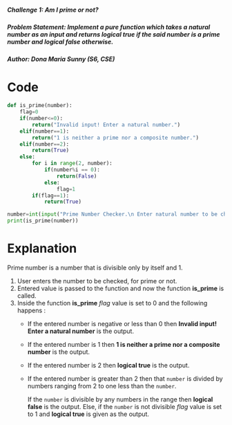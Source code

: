 ##### Challenge 1: Am I prime or not?
##### Problem Statement: Implement a pure function which takes a natural number as an input and returns logical true if the said number is a prime number and logical false otherwise.
##### Author: Dona Maria Sunny (S6, CSE)

# Code
```python
def is_prime(number):
    flag=0
    if(number<=0):
        return("Invalid input! Enter a natural number.")
    elif(number==1):
        return("1 is neither a prime nor a composite number.")
    elif(number==2):
        return(True)
    else:
        for i in range(2, number):
            if(number%i == 0):
                return(False)
            else:
                flag=1
        if(flag==1):
            return(True)            

number=int(input("Prime Number Checker.\n Enter natural number to be checked?"))
print(is_prime(number))
```
# Explanation
Prime number is a number that is divisible only by itself and 1.
1. User enters the number to be checked, for prime or not.
2. Entered value is passed to the function and now the function **is_prime** is called.
3. Inside the function **is_prime** _flag_ value is set to 0 and the following happens :
   * If the entered number is negative or less than 0 then **Invalid input! Enter a natural number** is the output.
   * If the entered number is 1 then **1 is neither a prime nor a composite number** is the output.
   * If the entered number is 2 then **logical true** is the output.
   * If the entered number is greater than 2 then that ```number``` is divided by numbers ranging from 2 to one less than the ```number```. 
   
     If the ```number``` is divisible by any numbers in the range then **logical false** is the output. Else, if the ```number``` is not divisible _flag_ value is set to          1 and **logical true** is given as the output.
